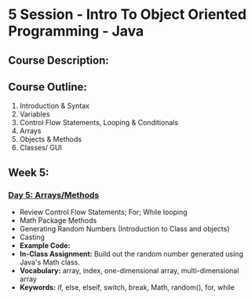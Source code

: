 # 5 Session - Intro To Object Oriented Programming - Java

## Course Description:

## Course Outline:
1. Introduction & Syntax
2. Variables
3. Control Flow Statements, Looping & Conditionals
4. Arrays
5. Objects & Methods
6. Classes/ GUI

## Week 5:


### [Day 5: Arrays/Methods](https://github.com/compagnb/IntroToObjectOrientedProgramming-Java/blob/master/Week3_Conditionals.md)
- Review Control Flow Statements; For; While looping  
- Math Package Methods
- Generating Random Numbers (Introduction to Class and objects)
- Casting
- **Example Code:**
- **In-Class Assignment:** Build out the random number generated using Java's Math class.
- **Vocabulary:** array, index, one-dimensional array, multi-dimensional array
- **Keywords:** if, else, elseif, switch, break, Math, random(), for, while
